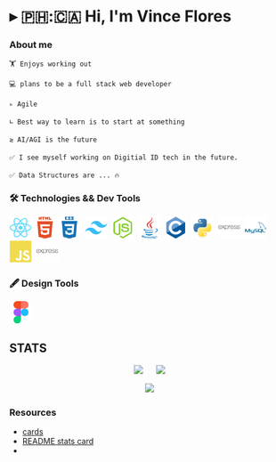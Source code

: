 


# ▸ 🇵🇭:🇨🇦 Hi, I'm Vince Flores 




### About me
    🏋️ Enjoys working out 

    💻 plans to be a full stack web developer
  
    ▹ Agile
    
    ∟ Best way to learn is to start at something
    
    ≳ AI/AGI is the future
    
    ✅ I see myself working on Digitial ID tech in the future. 
    
    ✅ Data Structures are ... 🔥
    
### 🛠️ Technologies && Dev Tools 
<p>
  <img src ='https://github.com/devicons/devicon/blob/master/icons/react/react-original.svg' width='40' height ='40'/> 
  <img src ='https://github.com/devicons/devicon/blob/master/icons/html5/html5-plain-wordmark.svg' width='40' height ='40'/>
    <img src ='https://github.com/devicons/devicon/blob/master/icons/css3/css3-plain-wordmark.svg' width='40' height ='40'/>&nbsp; 
  <img src ='https://github.com/devicons/devicon/blob/master/icons/tailwindcss/tailwindcss-plain.svg' width='40' height ='40'/>&nbsp; 
  <img src ='https://github.com/devicons/devicon/blob/master/icons/nodejs/nodejs-plain.svg' width='40' height ='40'/>&nbsp; 
  <img src ='https://github.com/devicons/devicon/blob/master/icons/java/java-original.svg' width='40' height ='40'/>&nbsp; 
   <img src ='https://github.com/devicons/devicon/blob/master/icons/c/c-original.svg' width='40' height ='40'/>&nbsp; 
   <img src ='https://github.com/devicons/devicon/blob/master/icons/python/python-original.svg' width='40' height ='40'/>&nbsp; 
   <img src ='https://github.com/devicons/devicon/blob/master/icons/express/express-original-wordmark.svg' width='40' height ='40'/>&nbsp; 
    <img src ='https://github.com/devicons/devicon/blob/master/icons/mysql/mysql-plain-wordmark.svg' width='40' height ='40'/>&nbsp; 
   <img src ='https://github.com/devicons/devicon/blob/master/icons/javascript/javascript-plain.svg' width='40' height ='40'/>&nbsp; 
         <img src ='https://github.com/devicons/devicon/blob/master/icons/express/express-original-wordmark.svg' width='40' height='40' />&nbsp; 
   <!-- <img src ='' width='40' height ='40'/>&nbsp;  --> 
     
</p> 

###  🖋️ Design Tools 
<p>
    <img src ='https://github.com/devicons/devicon/blob/master/icons/figma/figma-original.svg' width='40' height ='40'/>&nbsp; 
    <!-- <img src ='' width='40' height ='40'/>&nbsp;  -->
</p>

## STATS

<!-- [![GitHub Streak](http://github-readme-streak-stats.herokuapp.com?user=vinceflores&theme=dark)](https://git.io/streak-stats)&nbsp; -->

<!-- [![Top Langs](https://github-readme-stats.vercel.app/api/top-langs/?username=vinceflores&layout=compact&theme=vision-friendly-dark)](https://github.com/anuraghazra/github-readme-stats)

![Anurag's GitHub stats](https://github-readme-stats.vercel.app/api?username=vinceflores&show_icons=true&theme=radical) -->


<p align = 'center'> 
  <img src ='http://github-readme-streak-stats.herokuapp.com?user=vinceflores&theme=dark'/>&nbsp; &nbsp; &nbsp; 
  <img src ='https://github-readme-stats.vercel.app/api?username=vinceflores&show_icons=true&theme=radical'/>
</p>


<p align = 'center'> 
  <img src='https://github-readme-stats.vercel.app/api/top-langs/?username=vinceflores&layout=compact&theme=vision-friendly-dark'/>
</p>



### Resources 

* [cards](https://github.com/anuraghazra/github-readme-stats)
* [README stats card](http://github-readme-streak-stats.herokuapp.com/demo/?user=vinceflroes&theme=dark&hide_border=false&border_radius=4.5&locale=en&date_format=&mode=daily&exclude_days=&type=svg&card_width=495&background-type=solid&properties=background)
* 

